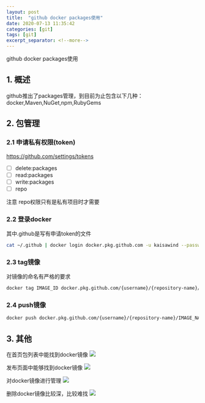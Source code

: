 ```yaml
---
layout: post
title:  "github docker packages使用"
date: 2020-07-13 11:35:42
categories: [git]
tags: [git]
excerpt_separator: <!--more-->
---
```

github docker packages使用
<!--more-->

## 1. 概述
github推出了packages管理，到目前为止包含以下几种：
docker,Maven,NuGet,npm,RubyGems

## 2. 包管理

### 2.1 申请私有权限(token)

https://github.com/settings/tokens

* [ ] delete:packages
* [ ] read:packages
* [ ] write:packages
* [ ] repo

注意 repo权限只有是私有项目时才需要

### 2.2 登录docker

其中.github是写有申请token的文件
```bash
cat ~/.github | docker login docker.pkg.github.com -u kaisawind --password-stdin
```

### 2.3 tag镜像

对镜像的命名有严格的要求
```bash
docker tag IMAGE_ID docker.pkg.github.com/{username}/{repository-name}/IMAGE_NAME:VERSION
```

### 2.4 push镜像
```bash
docker push docker.pkg.github.com/{username}/{repository-name}/IMAGE_NAME:VERSION
```

## 3. 其他

在首页包列表中能找到docker镜像
![](/images/top-packages.png)

发布页面中能够找到docker镜像
![](/images/release-image.png)

对docker镜像进行管理
![](/images/manager-image.png)

删除docker镜像比较深，比较难找
![](/images/delete-image.png)